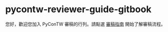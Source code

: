 # pycontw-reviewer-guide-gitbook

您好，歡迎您加入 PyConTW 審稿的行列。請點選 [審稿指南](https://chairco.github.io/pycontw-reviewer-guide-gitbook/) 開始了解審稿流程。